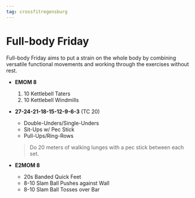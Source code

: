 ```yaml
---
tag: crossfitregensburg
---
```


# Full-body Friday

Full-body Friday aims to put a strain on the whole body by combining versatile functional movements and working through the exercises without rest.

- **EMOM 8**

  1. 10 Kettlebell Taters
  2. 10 Kettlebell Windmills

- **27-24-21-18-15-12-9-6-3** (TC 20)

  - Double-Unders/Single-Unders
  - Sit-Ups w/ Pec Stick
  - Pull-Ups/Ring-Rows

  > Do 20 meters of walking lunges with a pec stick between each set.

- **E2MOM 8**

  - 20s Banded Quick Feet
  - 8-10 Slam Ball Pushes against Wall
  - 8-10 Slam Ball Tosses over Bar

